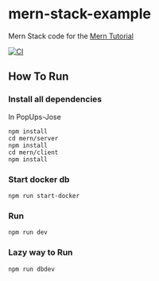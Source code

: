 # mern-stack-example
Mern Stack code for the [Mern Tutorial](https://www.mongodb.com/languages/mern-stack-tutorial)

[![CI](https://github.com/mongodb-developer/mern-stack-example/actions/workflows/main.yaml/badge.svg)](https://github.com/mongodb-developer/mern-stack-example/actions/workflows/main.yaml)

## How To Run

### Install all dependencies
In PopUps-Jose
```
npm install
cd mern/server
npm install
cd mern/client
npm install
```
### Start docker db
```
npm run start-docker

```

### Run
```
npm run dev
```

### Lazy way to Run 
```
npm run dbdev
```
